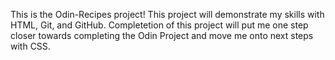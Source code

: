 This is the Odin-Recipes project!
This project will demonstrate my skills with HTML, Git, and GitHub.
Completetion of this project will put me one step closer towards completing the Odin Project and move me onto next steps with CSS.